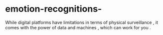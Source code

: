# emotion-recognitions-
While digital platforms have limitations in terms of physical surveillance , it comes with the power of data and machines , which can work for you .

